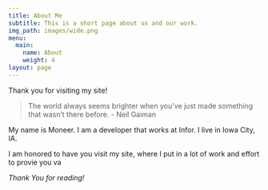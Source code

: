 ```yaml
---
title: About Me
subtitle: This is a short page about us and our work.
img_path: images/wide.png
menu:
  main:
    name: About
    weight: 4
layout: page
---
```


Thank you for visiting my site!

>The world always seems brighter when you’ve just made something that wasn’t there before. - Neil Gaiman

My name is Moneer. I am a developer that works at Infor. I live in Iowa City, IA. 

I am honored to have you visit my site, where I put in a lot of work and effort to provie you va

*Thank You for reading!*
